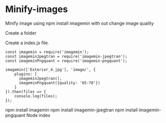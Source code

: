 # Minify-images
Minify image using npm install imagemin with out change image quality  

 Create a folder 
 
 Create a index.js file.
 
```
const imagemin = require('imagemin');
const imageminJpegtran = require('imagemin-jpegtran');
const imageminPngquant = require('imagemin-pngquant');
 
imagemin(['Exterior_4.jpg'], 'image/', {
    plugins: [
      imageminJpegtran(),
      imageminPngquant({quality: '65-70'})
    ]
}).then(files => {
    console.log(files);
});
```
 npm install imagemin
 npm install imagemin-jpegtran
 npm install imagemin-pngquant
 Node index
